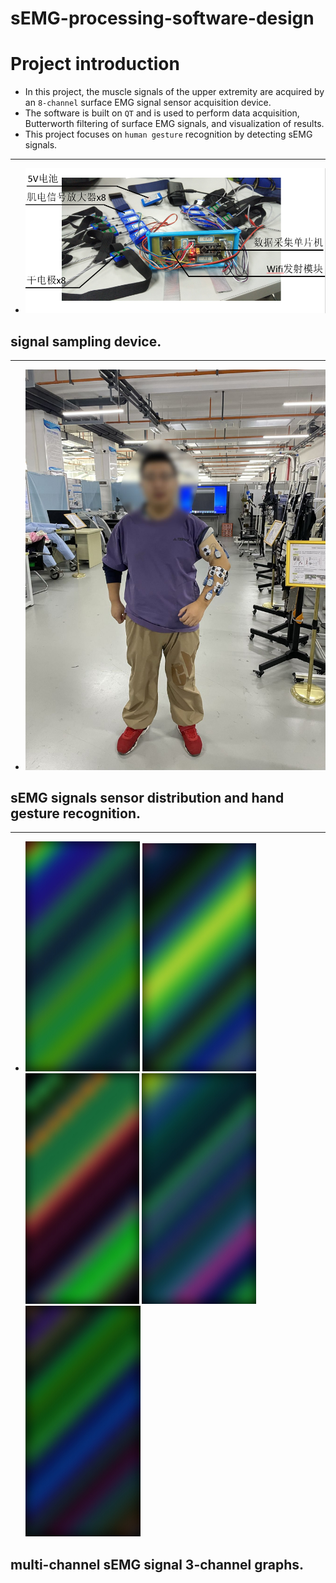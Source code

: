 # sEMG-processing-software-design
# Project introduction
* In this project, the muscle signals of the upper extremity are acquired by an `8-channel` surface EMG signal sensor acquisition device.
* The software is built on `QT` and is used to perform data acquisition, Butterworth filtering of surface EMG signals, and visualization of results.
* This project focuses on `human gesture` recognition by detecting sEMG signals.
---
- ![emg.png](emg.png)
## signal sampling device.  
---
- ![test_display.jpg](test_display.jpg)
## sEMG signals sensor distribution and hand gesture recognition.
---
- ![Figure_1.jpg](Figure_1.jpg)   ![Figure_1.jpg](Figure_2.jpg)   ![Figure_1.jpg](Figure_3.jpg)   ![Figure_1.jpg](Figure_4.jpg)   ![Figure_1.jpg](Figure_5.jpg)
## multi-channel sEMG signal 3-channel graphs.
